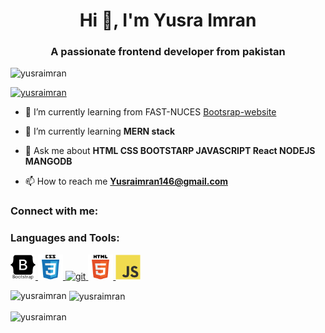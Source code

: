 

<h1 align="center">Hi 👋, I'm Yusra Imran</h1>
<h3 align="center">A passionate frontend developer from pakistan</h3>

<p align="left"> <img src="https://komarev.com/ghpvc/?username=yusraimran&label=Profile%20views&color=0e75b6&style=flat" alt="yusraimran" /> </p>

<p align="left"> <a href="https://github.com/ryo-ma/github-profile-trophy"><img src="https://github-profile-trophy.vercel.app/?username=yusraimran" alt="yusraimran" /></a> </p>

- 🔭 I’m currently learning from FAST-NUCES [Bootsrap-website](https://github.com/YusraImran/Bootstrap-Website)

- 🌱 I’m currently learning **MERN stack**

- 💬 Ask me about **HTML CSS BOOTSTARP JAVASCRIPT React NODEJS MANGODB**

- 📫 How to reach me **Yusraimran146@gmail.com**

<h3 align="left">Connect with me:</h3>
<p align="left">
</p>

<h3 align="left">Languages and Tools:</h3>
<p align="left"> <a href="https://getbootstrap.com" target="_blank" rel="noreferrer"> <img src="https://raw.githubusercontent.com/devicons/devicon/master/icons/bootstrap/bootstrap-plain-wordmark.svg" alt="bootstrap" width="40" height="40"/> </a> <a href="https://www.w3schools.com/css/" target="_blank" rel="noreferrer"> <img src="https://raw.githubusercontent.com/devicons/devicon/master/icons/css3/css3-original-wordmark.svg" alt="css3" width="40" height="40"/> </a> <a href="https://git-scm.com/" target="_blank" rel="noreferrer"> <img src="https://www.vectorlogo.zone/logos/git-scm/git-scm-icon.svg" alt="git" width="40" height="40"/> </a> <a href="https://www.w3.org/html/" target="_blank" rel="noreferrer"> <img src="https://raw.githubusercontent.com/devicons/devicon/master/icons/html5/html5-original-wordmark.svg" alt="html5" width="40" height="40"/> </a> <a href="https://developer.mozilla.org/en-US/docs/Web/JavaScript" target="_blank" rel="noreferrer"> <img src="https://raw.githubusercontent.com/devicons/devicon/master/icons/javascript/javascript-original.svg" alt="javascript" width="40" height="40"/> </a> </p>

<p><img align="left" src="https://github-readme-stats.vercel.app/api/top-langs?username=yusraimran&show_icons=true&locale=en&layout=compact" alt="yusraimran" /></p>

<p>&nbsp;<img align="center" src="https://github-readme-stats.vercel.app/api?username=yusraimran&show_icons=true&locale=en" alt="yusraimran" /></p>

<p><img align="center" src="https://github-readme-streak-stats.herokuapp.com/?user=yusraimran&" alt="yusraimran" /></p>
